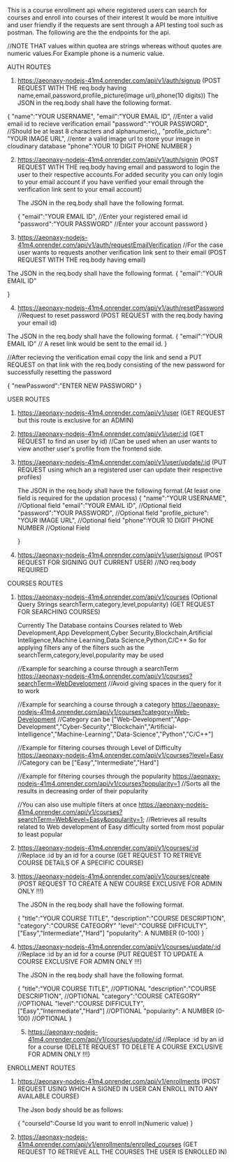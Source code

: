 This is a course enrollment api where registered users can search for courses and enroll into courses of their interest
It would be more intuitive and user friendly if the requests are sent through a API testing tool such as postman.
The following are the the endpoints for the api.

 //NOTE THAT values within quotea are strings whereas without quotes are numeric values.For Example phone is a numeric value.

AUTH ROUTES
1) https://aeonaxy-nodejs-41m4.onrender.com/api/v1/auth/signup
  (POST REQUEST WITH THE req.body having name,email,password,profile_picture(image url),phone(10 digits))
  The JSON in the req.body shall have the following format.

 
  {
      "name":"YOUR USERNAME",
      "email":"YOUR EMAIL ID",                       //Enter a valid email id to recieve verification email
      "password":"YOUR PASSWORD",                     //Should be at least 8 characters and alphanumeric),,
      "profile_picture": "YOUR IMAGE URL",             //enter a valid image url to store your image in cloudinary database
      "phone":YOUR 10 DIGIT PHONE NUMBER
  }

  
2) https://aeonaxy-nodejs-41m4.onrender.com/api/v1/auth/signin
   (POST REQUEST WITH THE req.body having email and password to login the user to their respective accounts.For added security you can only login to your email account if you have verified your email through the verification link sent to your email account)
   
   The JSON in the req.body shall have the following format.

   {
     "email":"YOUR EMAIL ID",                      //Enter your registered email id
     "password":"YOUR PASSWORD"                    //Enter your account password
   }

   
3) https://aeonaxy-nodejs-41m4.onrender.com/api/v1/auth/requestEmailVerification      //For the case user wants to requests another verification link sent to their email
  (POST REQUEST WITH THE req.body having email)

  The JSON in the req.body shall have the following format.
  {
    "email":"YOUR EMAIL ID"

  }

4) https://aeonaxy-nodejs-41m4.onrender.com/api/v1/auth/resetPassword                  //Request to reset password
  (POST REQUEST with the req.body having your email id)

  The JSON in the req.body shall have the following format.
  {
    "email":"YOUR EMAIL ID"                                                           // A reset link would be sent to the email id.
  }

  //After recieving the verification email copy the link and send a PUT REQUEST on that link with the req.body consisting of the new password for successfully resetting the password
  
  {
    "newPassword":"ENTER NEW PASSWORD"
  }


  USER ROUTES

1)  https://aeonaxy-nodejs-41m4.onrender.com/api/v1/user
    (GET REQUEST but this route is exclusive for an ADMIN)

2)  https://aeonaxy-nodejs-41m4.onrender.com/api/v1/user/:id
    (GET REQUEST to find an user by id)  //Can be used when an user wants to view another user's profile from the frontend side.

3)  https://aeonaxy-nodejs-41m4.onrender.com/api/v1/user/update/:id
    (PUT REQUEST using which an a registered user can update their respective profiles)
    
    The JSON in the req.body shall have the following format.(At least one field is required for the updation process)
    {
      "name":"YOUR USERNAME",                        //Optional field
      "email":"YOUR EMAIL ID",                       //Optional field
      "password":"YOUR PASSWORD",                     //Optional field
      "profile_picture": "YOUR IMAGE URL",             //Optional field
      "phone":YOUR 10 DIGIT PHONE NUMBER               //Optional Field

    }

  4) https://aeonaxy-nodejs-41m4.onrender.com/api/v1/user/signout
     (POST REQUEST FOR SIGNING OUT CURRENT USER)   //NO req.body REQUIRED
  
    
  COURSES ROUTES

1)  https://aeonaxy-nodejs-41m4.onrender.com/api/v1/courses          (Optional Query Strings searchTerm,category,level,popularity)
    (GET REQUEST FOR SEARCHING COURSES)
    
    Currently The Database contains Courses related to Web Development,App Development,Cyber Security,Blockchain,Artificial Intelligence,Machine Learning,Data Science,Python,C/C++
    So for applying filters any of the filters such as the searchTerm,category,level,popularity may be used

    //Example for searching a course through a searchTerm
    https://aeonaxy-nodejs-41m4.onrender.com/api/v1/courses?searchTerm=WebDevelopment       //Avoid giving spaces in the query for it to work

    //Example for searching a course through a category
    https://aeonaxy-nodejs-41m4.onrender.com/api/v1/courses?category=Web-Development        //Category can be ["Web-Development","App-Development","Cyber-Security","Blockchain","Artificial-Intelligence","Machine-Learning","Data-Science","Python","C/C++"]

    //Example for filtering courses through Level of Difficulty
    https://aeonaxy-nodejs-41m4.onrender.com/api/v1/courses?level=Easy                      //Category can be ["Easy","Intermediate","Hard"]

    //Example for filtering courses through the popularity
    https://aeonaxy-nodejs-41m4.onrender.com/api/v1/courses?popularity=1                  //Sorts all the results in decreasing order of their popularity

    //You can also use multiple filters at once 
    https://aeonaxy-nodejs-41m4.onrender.com/api/v1/courses?searchTerm=Web&level=Easy&popularity=1;    //Retrieves all results related to Web development of Easy difficulty sorted from most popular to least popular

2) https://aeonaxy-nodejs-41m4.onrender.com/api/v1/courses/:id                //Replace :id by an id for a course
   (GET REQUEST TO RETRIEVE COURSE DETAILS OF A SPECIFIC COURSE)

3) https://aeonaxy-nodejs-41m4.onrender.com/api/v1/courses/create
   (POST REQUEST TO CREATE A NEW COURSE EXCLUSIVE FOR ADMIN ONLY !!!)

   The JSON in the req.body shall have the following format.

   {
       "title":"YOUR COURSE TITLE",
       "description":"COURSE DESCRIPTION",
       "category":"COURSE CATEGORY"
       "level":"COURSE DIFFICULTY",      ["Easy","Intermediate","Hard"]
       "popularity": A NUMBER (0-100)
    }

4) https://aeonaxy-nodejs-41m4.onrender.com/api/v1/courses/update/:id          //Replace :id by an id for a course
   (PUT REQUEST TO UPDATE A COURSE EXCLUSIVE FOR ADMIN ONLY !!!)

   The JSON in the req.body shall have the following format.

   {
       "title":"YOUR COURSE TITLE",                    //OPTIONAL
       "description":"COURSE DESCRIPTION",             //OPTIONAL
       "category":"COURSE CATEGORY"                    //OPTIONAL
       "level":"COURSE DIFFICULTY",      ["Easy","Intermediate","Hard"]        //OPTIONAL
       "popularity": A NUMBER (0-100)                  //OPTIONAL
    }

   5)  https://aeonaxy-nodejs-41m4.onrender.com/api/v1/courses/update/:id          //Replace :id by an id for a course
      (DELETE REQUEST TO DELETE A COURSE EXCLUSIVE FOR ADMIN ONLY !!!)

  ENROLLMENT ROUTES

1)  https://aeonaxy-nodejs-41m4.onrender.com/api/v1/enrollments
    (POST REQUEST USING WHICH A SIGNED IN USER CAN ENROLL INTO ANY AVAILABLE COURSE)

    The Json body should be as follows:

    {
      "courseId":Course Id you want to enroll in(Numeric value)
    }

2)  https://aeonaxy-nodejs-41m4.onrender.com/api/v1/enrollments/enrolled_courses
    (GET REQUEST TO RETRIEVE ALL THE COURSES THE USER IS ENROLLED IN)

    
    
    
    
   
